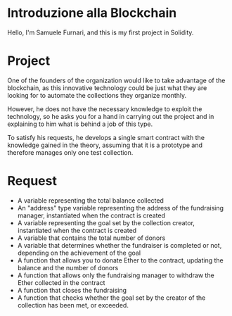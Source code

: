 # Introduzione alla Blockchain
Hello, I'm Samuele Furnari, and this is my first project in Solidity.

# Project
One of the founders of the organization would like to take advantage of the blockchain, as this innovative technology could be just what they are looking for to automate the collections they organize monthly.

However, he does not have the necessary knowledge to exploit the technology, so he asks you for a hand in carrying out the project and in explaining to him what is behind a job of this type.

To satisfy his requests, he develops a single smart contract with the knowledge gained in the theory, assuming that it is a prototype and therefore manages only one test collection.

# Request
* A variable representing the total balance collected
* An "address" type variable representing the address of the fundraising manager, instantiated when the contract is created
* A variable representing the goal set by the collection creator, instantiated when the contract is created
* A variable that contains the total number of donors
* A variable that determines whether the fundraiser is completed or not, depending on the achievement of the goal
* A function that allows you to donate Ether to the contract, updating the balance and the number of donors
* A function that allows only the fundraising manager to withdraw the Ether collected in the contract
* A function that closes the fundraising
* A function that checks whether the goal set by the creator of the collection has been met, or exceeded.
